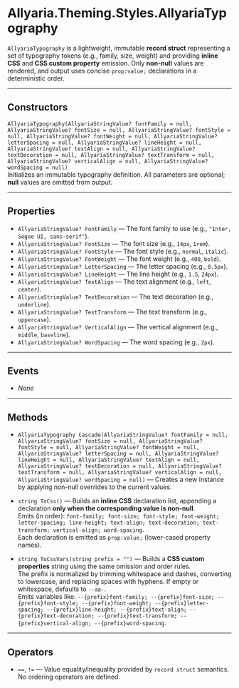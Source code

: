 # Allyaria.Theming.Styles.AllyariaTypography

`AllyariaTypography` is a lightweight, immutable **record struct** representing a set of typography tokens
(e.g., family, size, weight) and providing **inline CSS** and **CSS custom property** emission. Only **non-null**
values are rendered, and output uses concise `prop:value;` declarations in a deterministic order.

---

## Constructors

`AllyariaTypography(AllyariaStringValue? fontFamily = null, AllyariaStringValue? fontSize = null, AllyariaStringValue? fontStyle = null, AllyariaStringValue? fontWeight = null, AllyariaStringValue? letterSpacing = null, AllyariaStringValue? lineHeight = null, AllyariaStringValue? textAlign = null, AllyariaStringValue? textDecoration = null, AllyariaStringValue? textTransform = null, AllyariaStringValue? verticalAlign = null, AllyariaStringValue? wordSpacing = null)`  
Initializes an immutable typography definition. All parameters are optional; **null** values are omitted from output.

---

## Properties

- `AllyariaStringValue? FontFamily` — The font family to use (e.g., `"Inter, Segoe UI, sans-serif"`).
- `AllyariaStringValue? FontSize` — The font size (e.g., `14px`, `1rem`).
- `AllyariaStringValue? FontStyle` — The font style (e.g., `normal`, `italic`).
- `AllyariaStringValue? FontWeight` — The font weight (e.g., `400`, `bold`).
- `AllyariaStringValue? LetterSpacing` — The letter spacing (e.g., `0.5px`).
- `AllyariaStringValue? LineHeight` — The line height (e.g., `1.5`, `24px`).
- `AllyariaStringValue? TextAlign` — The text alignment (e.g., `left`, `center`).
- `AllyariaStringValue? TextDecoration` — The text decoration (e.g., `underline`).
- `AllyariaStringValue? TextTransform` — The text transform (e.g., `uppercase`).
- `AllyariaStringValue? VerticalAlign` — The vertical alignment (e.g., `middle`, `baseline`).
- `AllyariaStringValue? WordSpacing` — The word spacing (e.g., `2px`).

---

## Events

* *None*

---

## Methods

- `AllyariaTypography Cascade(AllyariaStringValue? fontFamily = null, AllyariaStringValue? fontSize = null, AllyariaStringValue? fontStyle = null, AllyariaStringValue? fontWeight = null, AllyariaStringValue? letterSpacing = null, AllyariaStringValue? lineHeight = null, AllyariaStringValue? textAlign = null, AllyariaStringValue? textDecoration = null, AllyariaStringValue? textTransform = null, AllyariaStringValue? verticalAlign = null, AllyariaStringValue? wordSpacing = null)` —
Creates a new instance by applying non-null overrides to the current values.

- `string ToCss()` — Builds an **inline CSS** declaration list, appending a declaration **only when the corresponding
  value is non-null**.  
  Emits (in order):
  `font-family; font-size; font-style; font-weight; letter-spacing; line-height; text-align; text-decoration; text-transform; vertical-align; word-spacing`.  
  Each declaration is emitted as `prop:value;` (lower-cased property names).

- `string ToCssVars(string prefix = "")` — Builds a **CSS custom properties** string using the same omission and order
  rules.  
  The prefix is normalized by trimming whitespace and dashes, converting to lowercase, and replacing spaces with
  hyphens. If empty or whitespace, defaults to `--aa-`.  
  Emits variables like:
  `--{prefix}font-family; --{prefix}font-size; --{prefix}font-style; --{prefix}font-weight; --{prefix}letter-spacing; --{prefix}line-height; --{prefix}text-align; --{prefix}text-decoration; --{prefix}text-transform; --{prefix}vertical-align; --{prefix}word-spacing`.

---

## Operators

- `==`, `!=` — Value equality/inequality provided by `record struct` semantics. No ordering operators are defined.

